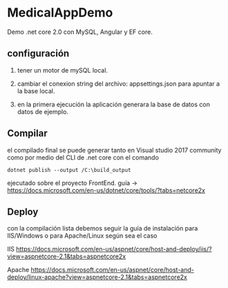 # MedicalAppDemo

Demo .net core 2.0 con MySQL, Angular y EF core. 

## configuración 

1. tener un motor de mySQL local. 

2. cambiar el conexion string del archivo: appsettings.json para apuntar a la base local. 

3. en la primera ejecución la aplicación generara la base de datos con datos de ejemplo. 

## Compilar

el compilado final se puede generar tanto en Visual studio 2017 community como por medio del CLI de .net core con el comando 

```
dotnet publish --output /C:\build_output
```
ejecutado sobre el proyecto FrontEnd. guía -> https://docs.microsoft.com/en-us/dotnet/core/tools/?tabs=netcore2x


## Deploy
con la compilación lista debemos seguir la guía de instalación para IIS/Windows o para Apache/Linux según sea el caso

IIS
https://docs.microsoft.com/en-us/aspnet/core/host-and-deploy/iis/?view=aspnetcore-2.1&tabs=aspnetcore2x

Apache
https://docs.microsoft.com/en-us/aspnet/core/host-and-deploy/linux-apache?view=aspnetcore-2.1&tabs=aspnetcore2x

